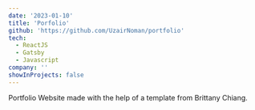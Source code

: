 ```yaml
---
date: '2023-01-10'
title: 'Porfolio'
github: 'https://github.com/UzairNoman/portfolio'
tech:
  - ReactJS
  - Gatsby
  - Javascript
company: ''
showInProjects: false
---
```


Portfolio Website made with the help of a template from Brittany Chiang.
